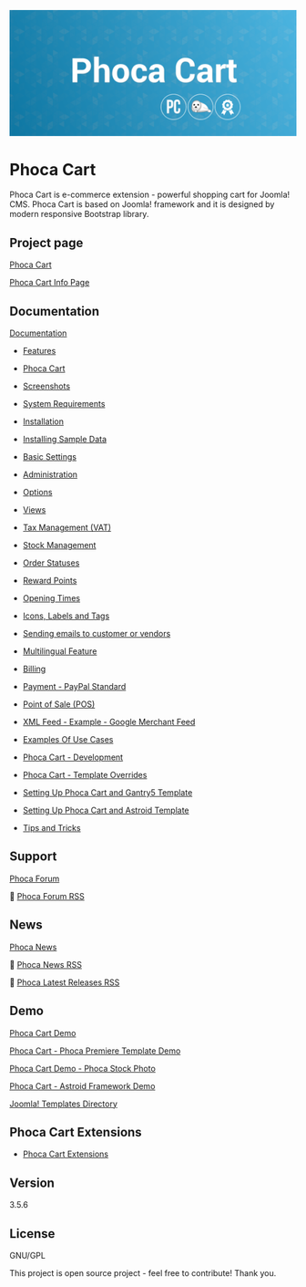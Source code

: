 



![Phoca Cart](https://github.com/PhocaCz/PhocaCart/blob/master/phocacart.png?raw=true)

# Phoca Cart



Phoca Cart is e-commerce extension - powerful shopping cart for Joomla! CMS. Phoca Cart is based on Joomla! framework and it is designed by modern responsive Bootstrap library.



## Project page

[Phoca Cart](https://www.phoca.cz/phocacart)

[Phoca Cart Info Page](https://www.phoca.cz/project/phocacart-joomla-ecommerce)



## Documentation

[Documentation](https://www.phoca.cz/documentation/category/116-phoca-cart-component)

- [Features](https://www.phoca.cz/documents/116-phoca-cart-component/786-features)

- [Phoca Cart](https://www.phoca.cz/documents/116-phoca-cart-component/957-phoca-cart)

- [Screenshots](https://www.phoca.cz/documents/116-phoca-cart-component/796-screenshots)

- [System Requirements](https://www.phoca.cz/documents/116-phoca-cart-component/1038-system-requirements)

- [Installation](https://www.phoca.cz/documents/116-phoca-cart-component/1037-installation)

- [Installing Sample Data](https://www.phoca.cz/documents/116-phoca-cart-component/807-installing-sample-data)

- [Basic Settings](https://www.phoca.cz/documents/116-phoca-cart-component/1039-basic-settings)

- [Administration](https://www.phoca.cz/documents/116-phoca-cart-component/922-administration)

- [Options](https://www.phoca.cz/documents/116-phoca-cart-component/880-options)

- [Views](https://www.phoca.cz/documents/116-phoca-cart-component/828-views)

- [Tax Management (VAT)](https://www.phoca.cz/documents/116-phoca-cart-component/924-tax-management-vat)

- [Stock Management](https://www.phoca.cz/documents/116-phoca-cart-component/932-stock-management)

- [Order Statuses](https://www.phoca.cz/documents/116-phoca-cart-component/935-order-statuses)

- [Reward Points](https://www.phoca.cz/documents/116-phoca-cart-component/946-reward-points)

- [Opening Times](https://www.phoca.cz/documents/116-phoca-cart-component/990-opening-times)

- [Icons, Labels and Tags](https://www.phoca.cz/documents/116-phoca-cart-component/986-icons-labels-and-tags)

- [Sending emails to customer or vendors](https://www.phoca.cz/documents/116-phoca-cart-component/966-sending-emails-to-customer-or-vendors)

- [Multilingual Feature](https://www.phoca.cz/documents/116-phoca-cart-component/980-multilingual-feature)

- [Billing](https://www.phoca.cz/documents/116-phoca-cart-component/1067-billing)

- [Payment - PayPal Standard](https://www.phoca.cz/documents/116-phoca-cart-component/829-payment-paypal-standard)

- [Point of Sale (POS)](https://www.phoca.cz/documents/116-phoca-cart-component/964-point-of-sale-pos)

- [XML Feed - Example - Google Merchant Feed](https://www.phoca.cz/documents/116-phoca-cart-component/1001-xml-feed-example-google-merchant-feed)

- [Examples Of Use Cases](https://www.phoca.cz/documents/116-phoca-cart-component/920-examples-of-use-cases)

- [Phoca Cart - Development](https://www.phoca.cz/documents/116-phoca-cart-component/939-phoca-cart-development)

- [Phoca Cart - Template Overrides](https://www.phoca.cz/documents/116-phoca-cart-component/995-phoca-cart-template-overrides)

- [Setting Up Phoca Cart and Gantry5 Template](https://www.phoca.cz/documents/116-phoca-cart-component/989-setting-up-phoca-cart-and-gantry-5-template)

- [Setting Up Phoca Cart and Astroid Template](https://www.phoca.cz/documents/116-phoca-cart-component/1042-setting-up-phoca-cart-and-astroid-template)

- [Tips and Tricks](https://www.phoca.cz/documents/116-phoca-cart-component/1070-tips-and-tricks)





## Support

[Phoca Forum](https://www.phoca.cz/forum)

:bell: [Phoca Forum RSS](https://www.phoca.cz/forum/app.php/feed)



## News

[Phoca News](https://www.phoca.cz/news)

:bell: [Phoca News RSS](https://www.phoca.cz/news?format=feed&type=rss)

:bell: [Phoca Latest Releases RSS](https://www.phoca.cz/download/feed/111?format=feed&type=rss)



## Demo

[Phoca Cart Demo](https://www.phoca.cz/phocacartdemo/)

[Phoca Cart - Phoca Premiere Template Demo](https://www.phoca.cz/phocacartdemo/premiere/)

[Phoca Cart Demo - Phoca Stock Photo](https://www.phoca.cz/stockphoto/)

[Phoca Cart - Astroid Framework Demo](https://www.phoca.cz/phocacartdemo/astroid/)

[Joomla! Templates Directory](https://www.phoca.cz/jtd/)





## Phoca Cart Extensions

- [Phoca Cart Extensions](https://www.phoca.cz/phocacart-extensions)





## Version

3.5.6



## License

GNU/GPL



This project is open source project - feel free to contribute! Thank you.
